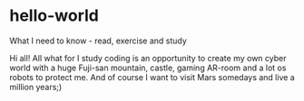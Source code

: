 # hello-world
What I need to know - read, exercise and study

Hi all! All what for I study coding is an opportunity to create my own cyber world with a huge Fuji-san mountain, castle, gaming AR-room and a lot os robots to protect me. And of course I want to visit Mars somedays and live a million years;)
